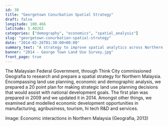 ```yaml
---
id: 30
title: "Georgetown Conurbation Spatial Strategy"
draft: false
longitude: 100.466
latitude: 5.40263
categories: ["demography", "economics", "spatial_analysis"]
slug: "georgetown-conurbation-spatial-strategy"
date: "2014-02-26T01:30:00+00:00"
summary_text: "A strategy to improve spatial analytics across Northern Malaysia"
banner: "2014 - George Town Land Use Survey.jpg"
front_page: true
---
```


The Malaysian Federal Government, through Think City commissioned Geografia to research and prepare a spatial strategy for Northern Malaysia. Encompassing land use planning, economic and demographic analysis, we prepared a 20 point plan for making strategic land use planning decisions that would assist with national development goals. The first plan was prepared in 2009 and we updated it in 2014. Amongst other things, we examined and modelled economic development opportunities in manufacturing, agribusiness, tourism, hi tech R&D and services.

Image: Economic interactions in Northern Malaysia (Geografia, 2013)
